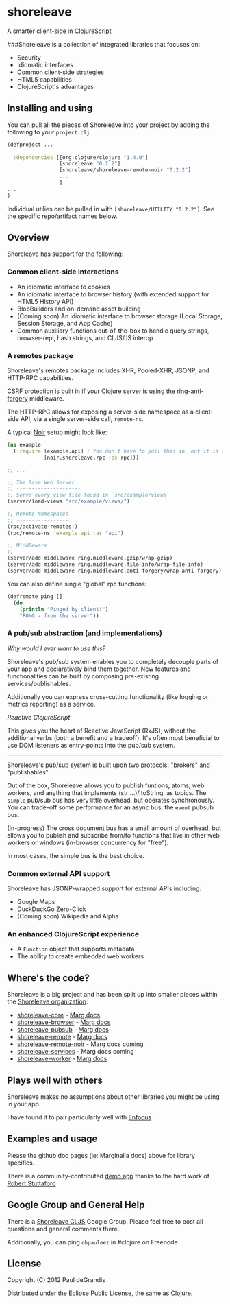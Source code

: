shoreleave
==========

A smarter client-side in ClojureScript

###Shoreleave is a collection of integrated libraries that focuses on:

 * Security
 * Idiomatic interfaces
 * Common client-side strategies
 * HTML5 capabilities
 * ClojureScript's advantages

Installing and using
--------------------
You can pull all the pieces of Shoreleave into your project by adding the following to your `project.clj`

```clojure
(defproject ...
  
  :dependencies [[org.clojure/clojure "1.4.0"]
                 [shoreleave "0.2.2"]
                 [shoreleave/shoreleave-remote-noir "0.2.2"]
                 ...
                 ]
...
)
```

Individual utilies can be pulled in with `[shoreleave/UTILITY "0.2.2"]`.  See the specific repo/artifact names below.

Overview
----------
Shoreleave has support for the following:

### Common client-side interactions

 * An idiomatic interface to cookies
 * An idiomatic interface to browser history (with extended support for HTML5 History API)
 * BlobBuilders and on-demand asset building
 * (Coming soon) An idiomatic interface to browser storage (Local Storage, Session Storage, and App Cache)
 * Common auxiliary functions out-of-the-box to handle query strings, browser-repl, hash strings, and CLJS/JS interop

### A remotes package

Shoreleave's remotes package includes XHR, Pooled-XHR, JSONP, and HTTP-RPC capabilities.

CSRF protection is built in if your Clojure server is using the [ring-anti-forgery](https://github.com/weavejester/ring-anti-forgery) middleware.

The HTTP-RPC allows for exposing a server-side namespace as a client-side API, via a single server-side call, `remote-ns`.

A typical [Noir](http://www.webnoir.org/) setup might look like:

```clojure
(ns example
  (:require [example.api] ; You don't have to pull this in, but it is suggested
            [noir.shoreleave.rpc :as rpc]))

;; ...

;; The Base Web Server
;; ---------------------
;; Serve every view file found in `src/example/views`
(server/load-views "src/example/views/")

;; Remote Namespaces
;; -----------------
(rpc/activate-remotes!)
(rpc/remote-ns 'example.api :as "api")

;; Middleware
;;-----------
(server/add-middleware ring.middleware.gzip/wrap-gzip)
(server/add-middleware ring.middleware.file-info/wrap-file-info)
(server/add-middleware ring.middleware.anti-forgery/wrap-anti-forgery)
```

You can also define single "global" rpc functions:

```clojure
(defremote ping []
  (do
    (println "Pinged by client!")
    "PONG - from the server"))
```

### A pub/sub abstraction (and implementations)

_Why would I ever want to use this?_

Shoreleave's pub/sub system enables you to completely decouple parts of your app and declaratively bind them together.
New features and functionalities can be built by composing pre-existing services/publishables.

Additionally you can express cross-cutting functionality (like logging or metrics reporting) as a service.


_Reactive ClojureScript_

This gives you the heart of Reactive JavaScript (RxJS), without the additional verbs (both a benefit and a tradeoff).
It's often most beneficial to use DOM listeners as entry-points into the pub/sub system.

- - -

Shoreleave's pub/sub system is built upon two protocols: "brokers" and "publishables"

Out of the box, Shoreleave allows you to publish funtions, atoms, web workers, and anything that implements (str ...)/.toString, as topics.
The `simple` pub/sub bus has very little overhead, but operates synchronously.  You can trade-off some performance for an async bus, the `event` pubsub bus.

(In-progress) The cross document bus has a small amount of overhead, but allows you to publish and subscribe from/to functions that live in other web workers
or windows (in-browser concurrency for "free").

In most cases, the simple bus is the best choice.

### Common external API support

Shoreleave has JSONP-wrapped support for external APIs including:

 * Google Maps
 * DuckDuckGo Zero-Click
 * (Coming soon) Wikipedia and Alpha

### An enhanced ClojureScript experience

 * A `Function` object that supports metadata
 * The ability to create embedded web workers


Where's the code?
-----------------
Shoreleave is a big project and has been split up into smaller pieces within the [Shoreleave organization](https://github.com/shoreleave):

 * [shoreleave-core](https://github.com/shoreleave/shoreleave-core) - [Marg docs](http://shoreleave.github.com/shoreleave-core/)
 * [shoreleave-browser](https://github.com/shoreleave/shoreleave-browser) - [Marg docs](http://shoreleave.github.com/shoreleave-browser/)
 * [shoreleave-pubsub](https://github.com/shoreleave/shoreleave-pubsub) - [Marg docs](http://shoreleave.github.com/shoreleave-pubsub/)
 * [shoreleave-remote](https://github.com/shoreleave/shoreleave-remote) - [Marg docs](http://shoreleave.github.com/shoreleave-remote/)
 * [shoreleave-remote-noir](https://github.com/shoreleave/shoreleave-remote-noir) - Marg docs coming
 * [shoreleave-services](https://github.com/shoreleave/shoreleave-services) - Marg docs coming
 * [shoreleave-worker](https://github.com/shoreleave/shoreleave-worker) - [Marg docs](http://shoreleave.github.com/shoreleave-worker/)


Plays well with others
----------------------
Shoreleave makes no assumptions about other libraries you might be using in your app.

I have found it to pair particularly well with [Enfocus](https://github.com/ckirkendall/enfocus)


Examples and usage
------------------
Please the github doc pages (ie: Marginalia docs) above for library specifics.

There is a community-contributed [demo app](https://github.com/robert-stuttaford/demo-enfocus-pubsub-remote) thanks to the hard work of [Robert Stuttaford](https://github.com/robert-stuttaford)


Google Group and General Help
------------------------------
There is a [Shoreleave CLJS]() Google Group.  Please feel free to post all questions and general comments there.

Additionally, you can ping `ohpauleez` in #clojure on Freenode.


License
-------
Copyright (C) 2012 Paul deGrandis

Distributed under the Eclipse Public License, the same as Clojure.

